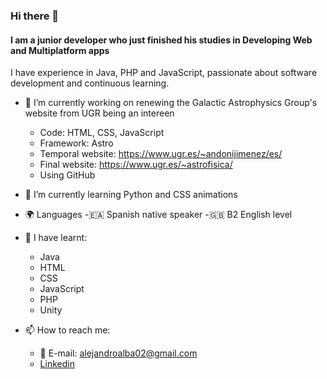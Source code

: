 ### Hi there 👋
#### I am a junior developer who just finished his studies in Developing Web and Multiplatform apps
I have experience in Java, PHP and JavaScript, passionate about software development and continuous learning.

- 🔭 I’m currently working on renewing the Galactic Astrophysics Group's website from UGR being an intereen
    - Code: HTML, CSS, JavaScript
    - Framework: Astro
    - Temporal website: https://www.ugr.es/~andonijimenez/es/
    - Final website: https://www.ugr.es/~astrofisica/
    - Using GitHub

- 🌱 I’m currently learning Python and CSS animations

- 🌍 Languages
    -🇪🇦 Spanish native speaker
    -🇬🇧 B2 English level

- 📘 I have learnt:
    - Java
    - HTML
    - CSS
    - JavaScript
    - PHP
    - Unity

- 📫 How to reach me:
    - 📨 E-mail: alejandroalba02@gmail.com 
    - [Linkedin](https://www.linkedin.com/in/alejandro-alba-castillo-69583b186?utm_source=share&utm_campaign=share_via&utm_content=profile&utm_medium=android_app)

<!--
**AlejandroAlbaCastillo/AlejandroAlbaCastillo** is a ✨ _special_ ✨ repository because its `README.md` (this file) appears on your GitHub profile.

Here are some ideas to get you started:

- 🔭 I’m currently working on ...
- 🌱 I’m currently learning ...
- 👯 I’m looking to collaborate on ...
- 🤔 I’m looking for help with ...
- 💬 Ask me about ...
- 📫 How to reach me: ...
- 😄 Pronouns: ...
- ⚡ Fun fact: ...
-->
